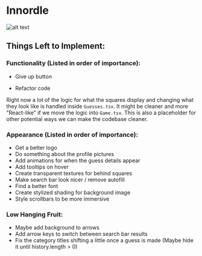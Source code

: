 # Innordle

![alt text](./WanderingInndle.png)

## Things Left to Implement:
### Functionality (Listed in order of importance):

- Give up button

- Refactor code

Right now a lot of the logic for what the squares display and changing what they look like is handled inside `Guesses.tsx`. It might be cleaner and more "React-like" if we move the logic into `Game.tsx`. This is also a placeholder for other potential ways we can make the codebase cleaner.

### Appearance (Listed in order of importance):
- Get a better logo
- Do something about the profile pictures
- Add animations for when the guess details appear
- Add tooltips on hover
- Create transparent textures for behind squares
- Make search bar look nicer / remove autofill
- Find a better font
- Create stylized shading for background image 
- Style scrollbars to be more immersive

### Low Hanging Fruit:
- Maybe add background to arrows
- Add arrow keys to switch between search bar results
- Fix the category titles shifting a little once a guess is made (Maybe hide it until history.length > 0)
